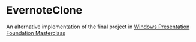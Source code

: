 # EvernoteClone

An alternative implementation of the final project in [Windows Presentation Foundation Masterclass](https://www.udemy.com/course/windows-presentation-foundation-masterclass)
